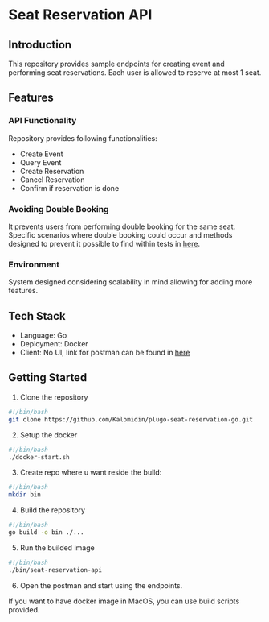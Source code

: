 # Seat Reservation API

## Introduction

This repository provides sample endpoints for creating event and performing seat reservations.
Each user is allowed to reserve at most 1 seat.

## Features

### API Functionality

Repository provides following functionalities:

- Create Event
- Query Event
- Create Reservation
- Cancel Reservation
- Confirm if reservation is done

### Avoiding Double Booking

It prevents users from performing double booking for the same seat.
Specific scenarios where double booking could occur and methods designed to prevent it possible to find within tests in [here](idle_in_transaction_session_timeout).

### Environment

System designed considering scalability in mind allowing for adding more features.

## Tech Stack

- Language: Go
- Deployment: Docker
- Client: No UI, link for postman can be found in [here](https://www.postman.com/titicorp/workspace/plugo-seat-reservation-task/collection/27702330-af68028f-76d0-42fd-ba0e-c6d422508c0e?action=share&creator=27702330)

## Getting Started

1. Clone the repository

```bash
#!/bin/bash
git clone https://github.com/Kalomidin/plugo-seat-reservation-go.git
```

2. Setup the docker

```bash
#!/bin/bash
./docker-start.sh
```

3. Create repo where u want reside the build:

```bash
#!/bin/bash
mkdir bin
```

4. Build the repository

```bash
#!/bin/bash
go build -o bin ./...
```

5. Run the builded image

```bash
#!/bin/bash
./bin/seat-reservation-api 
```

6. Open the postman and start using the endpoints.

If you want to have docker image in MacOS, you can use build scripts provided.
